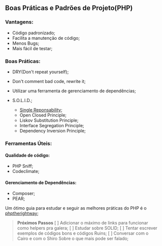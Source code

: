 ## Boas Práticas e Padrões de Projeto(PHP)

### Vantagens:

* Código padronizado;
* Facilita a manutenção de código;
* Menos Bugs;
* Mais fácil de testar;

### Boas Práticas:

* DRY(Don't repeat yourself);
* Don't comment bad code, rewrite it;
* Utilizar uma ferramenta de gerenciamento de dependências;

* S.O.L.I.D.;

  * [Single Reponsability](examamples/singleResponsability.php);
  * Open Closed Principle;
  * Liskov Substitution Principle;
  * Interface Segregation Principle;
  * Dependency Inversion Principle;

### Ferramentas Úteis:

#### Qualidade de código:

* PHP Sniff;
* Codeclimate;


#### Gerenciamento de Dependências:

* Composer;
* PEAR;

Um ótimo guia para estudar e seguir as melhores práticas do PHP é o [phptherightway](http://br.phptherightway.com/);

> **Próximos Passos**
>   [ ] Adicionar o máximo de links para funcionar como helpers pra galera;
>   [ ] Estudar sobre SOLID;
>   [ ] Tentar escrever exemplos de códigos bons e códigos Ruins;
>   [ ] Conversar com o Cairo e com o Shiro Sobre o que mais pode ser falado;

